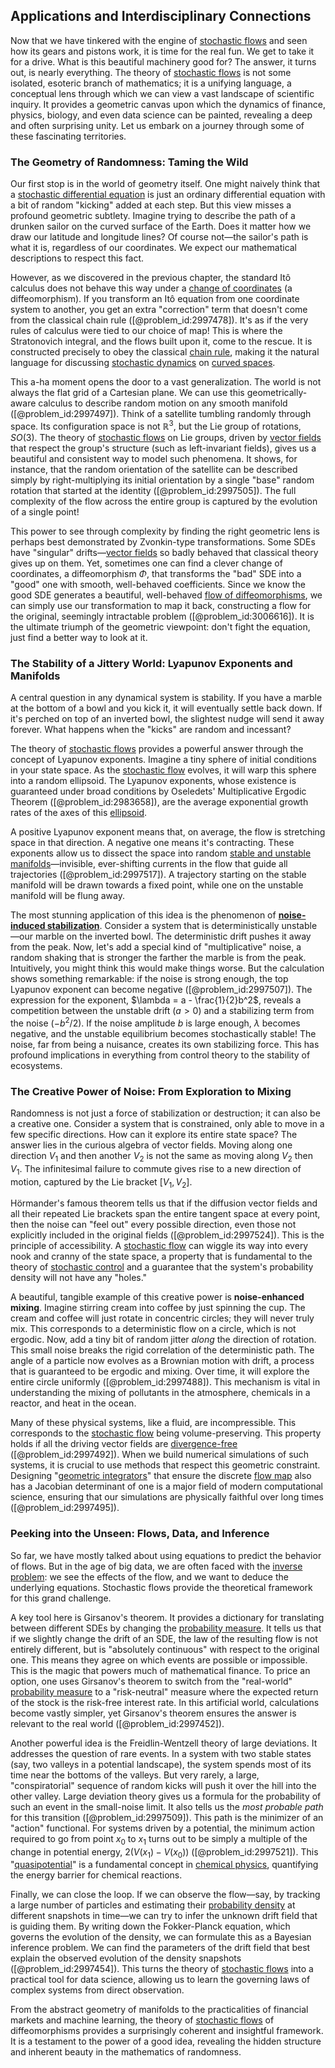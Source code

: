 ## Applications and Interdisciplinary Connections

Now that we have tinkered with the engine of [stochastic flows](@article_id:196944) and seen how its gears and pistons work, it is time for the real fun. We get to take it for a drive. What is this beautiful machinery good for? The answer, it turns out, is nearly everything. The theory of [stochastic flows](@article_id:196944) is not some isolated, esoteric branch of mathematics; it is a unifying language, a conceptual lens through which we can view a vast landscape of scientific inquiry. It provides a geometric canvas upon which the dynamics of finance, physics, biology, and even data science can be painted, revealing a deep and often surprising unity. Let us embark on a journey through some of these fascinating territories.

### The Geometry of Randomness: Taming the Wild

Our first stop is in the world of geometry itself. One might naively think that a [stochastic differential equation](@article_id:139885) is just an ordinary differential equation with a bit of random "kicking" added at each step. But this view misses a profound geometric subtlety. Imagine trying to describe the path of a drunken sailor on the curved surface of the Earth. Does it matter how we draw our latitude and longitude lines? Of course not—the sailor's path is what it is, regardless of our coordinates. We expect our mathematical descriptions to respect this fact.

However, as we discovered in the previous chapter, the standard Itô calculus does not behave this way under a [change of coordinates](@article_id:272645) (a diffeomorphism). If you transform an Itô equation from one coordinate system to another, you get an extra "correction" term that doesn't come from the classical chain rule ([@problem_id:2997478]). It's as if the very rules of calculus were tied to our choice of map! This is where the Stratonovich integral, and the flows built upon it, come to the rescue. It is constructed precisely to obey the classical [chain rule](@article_id:146928), making it the natural language for discussing [stochastic dynamics](@article_id:158944) on [curved spaces](@article_id:203841).

This a-ha moment opens the door to a vast generalization. The world is not always the flat grid of a Cartesian plane. We can use this geometrically-aware calculus to describe random motion on any smooth manifold ([@problem_id:2997497]). Think of a satellite tumbling randomly through space. Its configuration space is not $\mathbb{R}^3$, but the Lie group of rotations, $SO(3)$. The theory of [stochastic flows](@article_id:196944) on Lie groups, driven by [vector fields](@article_id:160890) that respect the group's structure (such as left-invariant fields), gives us a beautiful and consistent way to model such phenomena. It shows, for instance, that the random orientation of the satellite can be described simply by right-multiplying its initial orientation by a single "base" random rotation that started at the identity ([@problem_id:2997505]). The full complexity of the flow across the entire group is captured by the evolution of a single point!

This power to see through complexity by finding the right geometric lens is perhaps best demonstrated by Zvonkin-type transformations. Some SDEs have "singular" drifts—[vector fields](@article_id:160890) so badly behaved that classical theory gives up on them. Yet, sometimes one can find a clever change of coordinates, a diffeomorphism $\Phi$, that transforms the "bad" SDE into a "good" one with smooth, well-behaved coefficients. Since we know the good SDE generates a beautiful, well-behaved [flow of diffeomorphisms](@article_id:193444), we can simply use our transformation to map it back, constructing a flow for the original, seemingly intractable problem ([@problem_id:3006616]). It is the ultimate triumph of the geometric viewpoint: don't fight the equation, just find a better way to look at it.

### The Stability of a Jittery World: Lyapunov Exponents and Manifolds

A central question in any dynamical system is stability. If you have a marble at the bottom of a bowl and you kick it, it will eventually settle back down. If it's perched on top of an inverted bowl, the slightest nudge will send it away forever. What happens when the "kicks" are random and incessant?

The theory of [stochastic flows](@article_id:196944) provides a powerful answer through the concept of Lyapunov exponents. Imagine a tiny sphere of initial conditions in your state space. As the [stochastic flow](@article_id:181404) evolves, it will warp this sphere into a random ellipsoid. The Lyapunov exponents, whose existence is guaranteed under broad conditions by Oseledets' Multiplicative Ergodic Theorem ([@problem_id:2983658]), are the average exponential growth rates of the axes of this [ellipsoid](@article_id:165317).

A positive Lyapunov exponent means that, on average, the flow is stretching space in that direction. A negative one means it's contracting. These exponents allow us to dissect the space into random [stable and unstable manifolds](@article_id:261242)—invisible, ever-shifting currents in the flow that guide all trajectories ([@problem_id:2997517]). A trajectory starting on the stable manifold will be drawn towards a fixed point, while one on the unstable manifold will be flung away.

The most stunning application of this idea is the phenomenon of **[noise-induced stabilization](@article_id:138306)**. Consider a system that is deterministically unstable—our marble on the inverted bowl. The deterministic drift pushes it away from the peak. Now, let's add a special kind of "multiplicative" noise, a random shaking that is stronger the farther the marble is from the peak. Intuitively, you might think this would make things worse. But the calculation shows something remarkable: if the noise is strong enough, the top Lyapunov exponent can become negative ([@problem_id:2997507]). The expression for the exponent, $\lambda = a - \frac{1}{2}b^2$, reveals a competition between the unstable drift ($a > 0$) and a stabilizing term from the noise ($-b^2/2$). If the noise amplitude $b$ is large enough, $\lambda$ becomes negative, and the unstable equilibrium becomes stochastically stable! The noise, far from being a nuisance, creates its own stabilizing force. This has profound implications in everything from control theory to the stability of ecosystems.

### The Creative Power of Noise: From Exploration to Mixing

Randomness is not just a force of stabilization or destruction; it can also be a creative one. Consider a system that is constrained, only able to move in a few specific directions. How can it explore its entire state space? The answer lies in the curious algebra of vector fields. Moving along one direction $V_1$ and then another $V_2$ is not the same as moving along $V_2$ then $V_1$. The infinitesimal failure to commute gives rise to a new direction of motion, captured by the Lie bracket $[V_1, V_2]$.

Hörmander's famous theorem tells us that if the diffusion vector fields and all their repeated Lie brackets span the entire tangent space at every point, then the noise can "feel out" every possible direction, even those not explicitly included in the original fields ([@problem_id:2997524]). This is the principle of accessibility. A [stochastic flow](@article_id:181404) can wiggle its way into every nook and cranny of the state space, a property that is fundamental to the theory of [stochastic control](@article_id:170310) and a guarantee that the system's probability density will not have any "holes."

A beautiful, tangible example of this creative power is **noise-enhanced mixing**. Imagine stirring cream into coffee by just spinning the cup. The cream and coffee will just rotate in concentric circles; they will never truly mix. This corresponds to a deterministic flow on a circle, which is not ergodic. Now, add a tiny bit of random jitter *along* the direction of rotation. This small noise breaks the rigid correlation of the deterministic path. The angle of a particle now evolves as a Brownian motion with drift, a process that is guaranteed to be ergodic and mixing. Over time, it will explore the entire circle uniformly ([@problem_id:2997488]). This mechanism is vital in understanding the mixing of pollutants in the atmosphere, chemicals in a reactor, and heat in the ocean.

Many of these physical systems, like a fluid, are incompressible. This corresponds to the [stochastic flow](@article_id:181404) being volume-preserving. This property holds if all the driving vector fields are [divergence-free](@article_id:190497) ([@problem_id:2997492]). When we build numerical simulations of such systems, it is crucial to use methods that respect this geometric constraint. Designing "[geometric integrators](@article_id:137591)" that ensure the discrete [flow map](@article_id:275705) also has a Jacobian determinant of one is a major field of modern computational science, ensuring that our simulations are physically faithful over long times ([@problem_id:2997495]).

### Peeking into the Unseen: Flows, Data, and Inference

So far, we have mostly talked about using equations to predict the behavior of flows. But in the age of big data, we are often faced with the [inverse problem](@article_id:634273): we see the effects of the flow, and we want to deduce the underlying equations. Stochastic flows provide the theoretical framework for this grand challenge.

A key tool here is Girsanov's theorem. It provides a dictionary for translating between different SDEs by changing the [probability measure](@article_id:190928). It tells us that if we slightly change the drift of an SDE, the law of the resulting flow is not entirely different, but is "absolutely continuous" with respect to the original one. This means they agree on which events are possible or impossible. This is the magic that powers much of mathematical finance. To price an option, one uses Girsanov's theorem to switch from the "real-world" [probability measure](@article_id:190928) to a "risk-neutral" measure where the expected return of the stock is the risk-free interest rate. In this artificial world, calculations become vastly simpler, yet Girsanov's theorem ensures the answer is relevant to the real world ([@problem_id:2997452]).

Another powerful idea is the Freidlin-Wentzell theory of large deviations. It addresses the question of rare events. In a system with two stable states (say, two valleys in a potential landscape), the system spends most of its time near the bottoms of the valleys. But very rarely, a large, "conspiratorial" sequence of random kicks will push it over the hill into the other valley. Large deviation theory gives us a formula for the probability of such an event in the small-noise limit. It also tells us the *most probable path* for this transition ([@problem_id:2997509]). This path is the minimizer of an "action" functional. For systems driven by a potential, the minimum action required to go from point $x_0$ to $x_1$ turns out to be simply a multiple of the change in potential energy, $2(V(x_1) - V(x_0))$ ([@problem_id:2997521]). This "[quasipotential](@article_id:196053)" is a fundamental concept in [chemical physics](@article_id:199091), quantifying the energy barrier for chemical reactions.

Finally, we can close the loop. If we can observe the flow—say, by tracking a large number of particles and estimating their [probability density](@article_id:143372) at different snapshots in time—we can try to infer the unknown drift field that is guiding them. By writing down the Fokker-Planck equation, which governs the evolution of the density, we can formulate this as a Bayesian inference problem. We can find the parameters of the drift field that best explain the observed evolution of the density snapshots ([@problem_id:2997454]). This turns the theory of [stochastic flows](@article_id:196944) into a practical tool for data science, allowing us to learn the governing laws of complex systems from direct observation.

From the abstract geometry of manifolds to the practicalities of financial markets and machine learning, the theory of [stochastic flows](@article_id:196944) of diffeomorphisms provides a surprisingly coherent and insightful framework. It is a testament to the power of a good idea, revealing the hidden structure and inherent beauty in the mathematics of randomness.